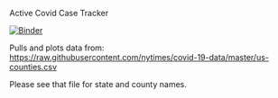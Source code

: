 Active Covid Case Tracker


[![Binder](https://mybinder.org/badge_logo.svg)](https://mybinder.org/v2/gh/josephcslater/Covid-Tracker/HEAD?filepath=Demo.ipynb)

Pulls and plots data from:
https://raw.githubusercontent.com/nytimes/covid-19-data/master/us-counties.csv

Please see that file for state and county names. 
